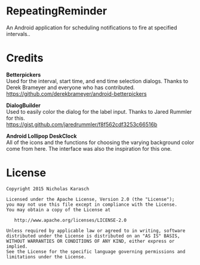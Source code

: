 # RepeatingReminder
An Android application for scheduling notifications to fire at specified intervals..

# Credits  
**Betterpickers**  
Used for the interval, start time, and end time selection dialogs. Thanks to Derek Brameyer and everyone who has contributed.   
https://github.com/derekbrameyer/android-betterpickers  

**DialogBuilder**  
Used to easily color the dialog for the label input. Thanks to Jared Rummler for this.  
https://gist.github.com/jaredrummler/f8f562cdf3253c66516b  

**Android Lollipop DeskClock**  
All of the icons and the functions for choosing the varying background color come from here. The interface was also the inspiration for this one.  

# License  
    Copyright 2015 Nicholas Karasch
    
    Licensed under the Apache License, Version 2.0 (the "License");
    you may not use this file except in compliance with the License.
    You may obtain a copy of the License at
    
       http://www.apache.org/licenses/LICENSE-2.0
    
    Unless required by applicable law or agreed to in writing, software
    distributed under the License is distributed on an "AS IS" BASIS,
    WITHOUT WARRANTIES OR CONDITIONS OF ANY KIND, either express or implied.
    See the License for the specific language governing permissions and
    limitations under the License.
